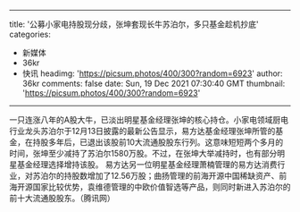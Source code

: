 
---
title: '公募小家电持股现分歧，张坤套现长牛苏泊尔，多只基金趁机抄底'
categories: 
 - 新媒体
 - 36kr
 - 快讯
headimg: 'https://picsum.photos/400/300?random=6923'
author: 36kr
comments: false
date: Sun, 19 Dec 2021 07:30:40 GMT
thumbnail: 'https://picsum.photos/400/300?random=6923'
---

<div>   
一只连涨八年的A股大牛，已淡出明星基金经理张坤的核心持仓。小家电领域厨电行业龙头苏泊尔于12月13日披露的最新公告显示，易方达基金经理张坤所管的基金，在持股多年后，已退出该股前10大流通股股东行列。这意味短短两个多月的时间，张坤至少减持了苏泊尔1580万股。不过，在张坤大举减持时，也有部分明星基金经理选择增持该股。
易方达另一位明星基金经理萧楠管理的易方达消费行业，对苏泊尔的持股数增加了12.56万股；曲扬管理的前海开源中国稀缺资产、前海开源国家比较优势，袁维德管理的中欧价值智选等产品，则同时新进入苏泊尔的前十大流通股股东。（腾讯网）  
</div>
            